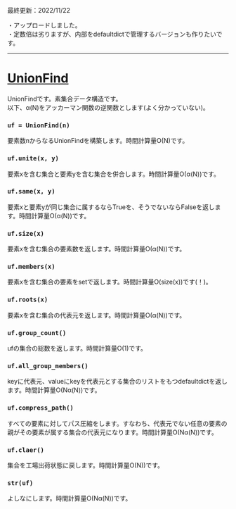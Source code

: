 最終更新：2022/11/22

・アップロードしました。  
・定数倍は劣りますが、内部をdefaultdictで管理するバージョンも作りたいです。

_____
# [UnionFind](https://github.com/titanium-22/Library/blob/main/UnionFind/UnionFind.py)
UnionFindです。素集合データ構造です。  
以下、α(N)をアッカーマン関数の逆関数とします(よく分かっていない)。

### ```uf = UnionFind(n)```
要素数nからなるUnionFindを構築します。時間計算量O(N)です。

### ```uf.unite(x, y)```
要素xを含む集合と要素yを含む集合を併合します。時間計算量O(α(N))です。

### ```uf.same(x, y)```
要素xと要素yが同じ集合に属するならTrueを、そうでないならFalseを返します。時間計算量O(α(N))です。

### ```uf.size(x)```
要素xを含む集合の要素数を返します。時間計算量O(α(N))です。

### ```uf.members(x)```
要素xを含む集合の要素をsetで返します。時間計算量O(size(x))です(！)。

### ```uf.roots(x)```
要素xを含む集合の代表元を返します。時間計算量O(α(N))です。

### ```uf.group_count()```
ufの集合の総数を返します。時間計算量O(1)です。

### ```uf.all_group_members()```
keyに代表元、valueにkeyを代表元とする集合のリストをもつdefaultdictを返します。時間計算量O(Nα(N))です。

### ```uf.compress_path()```
すべての要素に対してパス圧縮をします。すなわち、代表元でない任意の要素の親がその要素が属する集合の代表元になります。時間計算量O(Nα(N))です。

### ```uf.claer()```
集合を工場出荷状態に戻します。時間計算量O(N))です。

### ```str(uf)```
よしなにします。時間計算量O(Nα(N))です。

